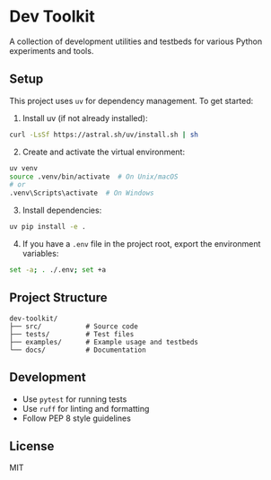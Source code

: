 # Dev Toolkit

A collection of development utilities and testbeds for various Python experiments and tools.

## Setup

This project uses `uv` for dependency management. To get started:

1. Install uv (if not already installed):
```bash
curl -LsSf https://astral.sh/uv/install.sh | sh
```

2. Create and activate the virtual environment:
```bash
uv venv
source .venv/bin/activate  # On Unix/macOS
# or
.venv\Scripts\activate  # On Windows
```

3. Install dependencies:
```bash
uv pip install -e .
```

4. If you have a `.env` file in the project root, export the environment variables:
```bash
set -a; . ./.env; set +a
```

## Project Structure

```
dev-toolkit/
├── src/           # Source code
├── tests/         # Test files
├── examples/      # Example usage and testbeds
└── docs/          # Documentation
```

## Development

- Use `pytest` for running tests
- Use `ruff` for linting and formatting
- Follow PEP 8 style guidelines

## License

MIT 
